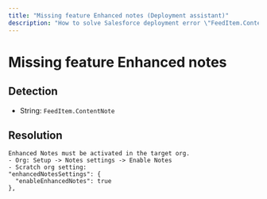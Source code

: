 ```yaml
---
title: "Missing feature Enhanced notes (Deployment assistant)"
description: "How to solve Salesforce deployment error \"FeedItem.ContentNote\""
---
```

<!-- markdownlint-disable MD013 -->
# Missing feature Enhanced notes

## Detection

- String: `FeedItem.ContentNote`

## Resolution

```shell
Enhanced Notes must be activated in the target org.
- Org: Setup -> Notes settings -> Enable Notes
- Scratch org setting:
"enhancedNotesSettings": {
  "enableEnhancedNotes": true
},
```
